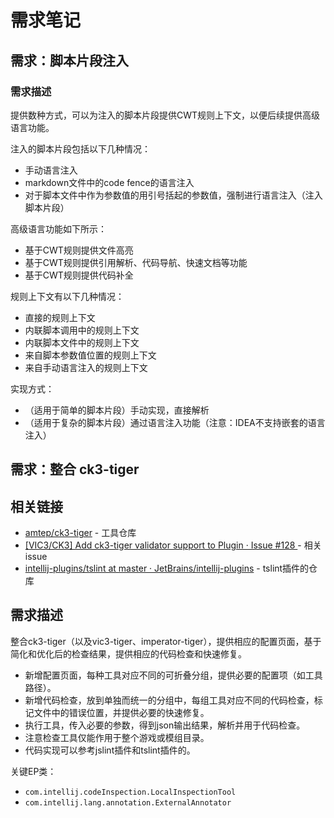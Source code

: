 # 需求笔记

## 需求：脚本片段注入

### 需求描述

提供数种方式，可以为注入的脚本片段提供CWT规则上下文，以便后续提供高级语言功能。

注入的脚本片段包括以下几种情况：

* 手动语言注入
* markdown文件中的code fence的语言注入
* 对于脚本文件中作为参数值的用引号括起的参数值，强制进行语言注入（注入脚本片段）

高级语言功能如下所示：

* 基于CWT规则提供文件高亮
* 基于CWT规则提供引用解析、代码导航、快速文档等功能
* 基于CWT规则提供代码补全

规则上下文有以下几种情况：

* 直接的规则上下文
* 内联脚本调用中的规则上下文
* 内联脚本文件中的规则上下文
* 来自脚本参数值位置的规则上下文
* 来自手动语言注入的规则上下文

实现方式：

* （适用于简单的脚本片段）手动实现，直接解析
* （适用于复杂的脚本片段）通过语言注入功能（注意：IDEA不支持嵌套的语言注入）

## 需求：整合 ck3-tiger

## 相关链接

* [amtep/ck3-tiger](https://github.com/amtep/ck3-tiger) - 工具仓库
* [\[VIC3/CK3\] Add ck3-tiger validator support to Plugin · Issue #128 ](https://github.com/DragonKnightOfBreeze/Paradox-Language-Support/issues/128) - 相关issue
* [intellij-plugins/tslint at master · JetBrains/intellij-plugins](https://github.com/JetBrains/intellij-plugins/tree/master/tslint) - tslint插件的仓库

## 需求描述

整合ck3-tiger（以及vic3-tiger、imperator-tiger），提供相应的配置页面，基于简化和优化后的检查结果，提供相应的代码检查和快速修复。

* 新增配置页面，每种工具对应不同的可折叠分组，提供必要的配置项（如工具路径）。
* 新增代码检查，放到单独而统一的分组中，每组工具对应不同的代码检查，标记文件中的错误位置，并提供必要的快速修复。
* 执行工具，传入必要的参数，得到json输出结果，解析并用于代码检查。
* 注意检查工具仅能作用于整个游戏或模组目录。
* 代码实现可以参考jslint插件和tslint插件的。

关键EP类：

* `com.intellij.codeInspection.LocalInspectionTool`
* `com.intellij.lang.annotation.ExternalAnnotator`